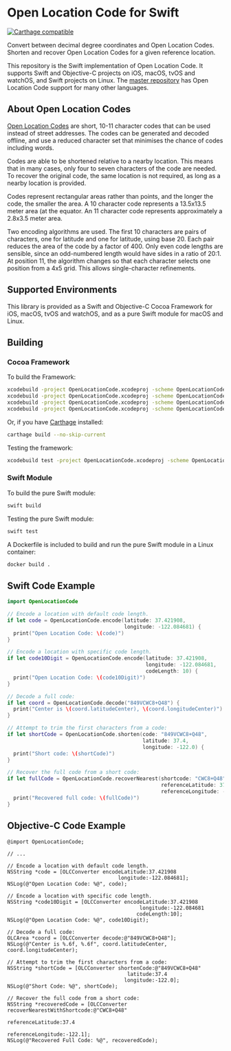 # Open Location Code for Swift
[![Carthage compatible](https://img.shields.io/badge/Carthage-compatible-4BC51D.svg?style=flat)](https://github.com/Carthage/Carthage)

Convert between decimal degree coordinates and Open Location Codes. Shorten
and recover Open Location Codes for a given reference location.

This repository is the Swift implementation of Open Location Code.
It supports Swift and Objective-C projects on iOS, macOS, tvOS and
watchOS, and Swift projects on Linux. The
[master repository](https://github.com/google/open-location-code)
has Open Location Code support for many other languages.

## About Open Location Codes

[Open Location Codes](http://openlocationcode.com/) are short, 10-11 character
codes that can be used instead of street addresses. The codes can be generated
and decoded offline, and use a reduced character set that minimises the chance
of codes including words.

Codes are able to be shortened relative to a nearby location. This means
that in many cases, only four to seven characters of the code are needed.
To recover the original code, the same location is not required, as long as
a nearby location is provided.

Codes represent rectangular areas rather than points, and the longer the
code, the smaller the area. A 10 character code represents a 13.5x13.5
meter area (at the equator. An 11 character code represents approximately
a 2.8x3.5 meter area.

Two encoding algorithms are used. The first 10 characters are pairs of
characters, one for latitude and one for latitude, using base 20. Each pair
reduces the area of the code by a factor of 400. Only even code lengths are
sensible, since an odd-numbered length would have sides in a ratio of 20:1.
At position 11, the algorithm changes so that each character selects one
position from a 4x5 grid. This allows single-character refinements.

## Supported Environments

This library is provided as a Swift and Objective-C Cocoa Framework
for iOS, macOS, tvOS and watchOS, and as a pure Swift module
for macOS and Linux.

## Building

### Cocoa Framework

To build the Framework:
```bash
xcodebuild -project OpenLocationCode.xcodeproj -scheme OpenLocationCode_iOS -configuration Release
xcodebuild -project OpenLocationCode.xcodeproj -scheme OpenLocationCode_macOS -configuration Release
xcodebuild -project OpenLocationCode.xcodeproj -scheme OpenLocationCode_tvOS -configuration Release
xcodebuild -project OpenLocationCode.xcodeproj -scheme OpenLocationCode_watchOS -configuration Release
```

Or, if you have [Carthage](https://github.com/Carthage/Carthage) installed:
```bash
carthage build --no-skip-current
```

Testing the framework:
```bash
xcodebuild test -project OpenLocationCode.xcodeproj -scheme OpenLocationCode_macOS -destination 'platform=OS X,arch=x86_64'
```

### Swift Module

To build the pure Swift module:
```bash
swift build
```

Testing the pure Swift module:
```bash
swift test
```

A Dockerfile is included to build and run the pure Swift module in
a Linux container:
```bash
docker build .
```

## Swift Code Example

```swift
import OpenLocationCode

// Encode a location with default code length.
if let code = OpenLocationCode.encode(latitude: 37.421908,
                                      longitude: -122.084681) {
  print("Open Location Code: \(code)")
}

// Encode a location with specific code length.
if let code10Digit = OpenLocationCode.encode(latitude: 37.421908,
                                             longitude: -122.084681,
                                             codeLength: 10) {
  print("Open Location Code: \(code10Digit)")
}

// Decode a full code:
if let coord = OpenLocationCode.decode("849VCWC8+Q48") {
  print("Center is \(coord.latitudeCenter), \(coord.longitudeCenter)")
}

// Attempt to trim the first characters from a code:
if let shortCode = OpenLocationCode.shorten(code: "849VCWC8+Q48",
                                            latitude: 37.4,
                                            longitude: -122.0) {
  print("Short code: \(shortCode)")
}

// Recover the full code from a short code:
if let fullCode = OpenLocationCode.recoverNearest(shortcode: "CWC8+Q48",
                                                  referenceLatitude: 37.4,
                                                  referenceLongitude: -122.0) {
  print("Recovered full code: \(fullCode)")
}
```

## Objective-C Code Example

```objc
@import OpenLocationCode;

// ...

// Encode a location with default code length.
NSString *code = [OLCConverter encodeLatitude:37.421908
                                    longitude:-122.084681];
NSLog(@"Open Location Code: %@", code);

// Encode a location with specific code length.
NSString *code10Digit = [OLCConverter encodeLatitude:37.421908
                                           longitude:-122.084681
                                          codeLength:10];
NSLog(@"Open Location Code: %@", code10Digit);

// Decode a full code:
OLCArea *coord = [OLCConverter decode:@"849VCWC8+Q48"];
NSLog(@"Center is %.6f, %.6f", coord.latitudeCenter, coord.longitudeCenter);

// Attempt to trim the first characters from a code:
NSString *shortCode = [OLCConverter shortenCode:@"849VCWC8+Q48"
                                       latitude:37.4
                                      longitude:-122.0];
NSLog(@"Short Code: %@", shortCode);

// Recover the full code from a short code:
NSString *recoveredCode = [OLCConverter recoverNearestWithShortcode:@"CWC8+Q48"
                                                  referenceLatitude:37.4
                                                 referenceLongitude:-122.1];
NSLog(@"Recovered Full Code: %@", recoveredCode);
```
